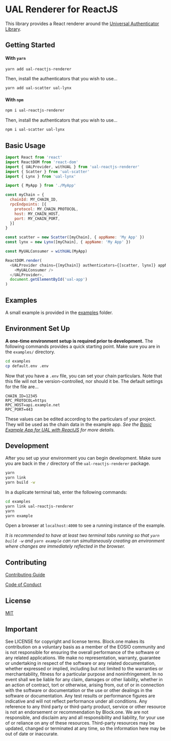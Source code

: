 # UAL Renderer for ReactJS

This library provides a React renderer around the [Universal Authenticator Library](https://github.com/EOSIO/universal-authenticator-library).

## Getting Started
#### With ``yarn``
```bash
yarn add ual-reactjs-renderer
```
Then, install the authenticators that you wish to use...
```bash
yarn add ual-scatter ual-lynx
```
#### With ``npm``
```bash
npm i ual-reactjs-renderer
```
Then, install the authenticators that you wish to use...
```bash
npm i ual-scatter ual-lynx
```

## Basic Usage
```javascript
import React from 'react'
import ReactDOM from 'react-dom'
import { UALProvider, withUAL } from 'ual-reactjs-renderer'
import { Scatter } from 'ual-scatter'
import { Lynx } from 'ual-lynx'

import { MyApp } from './MyApp'

const myChain = {
  chainId: MY_CHAIN_ID,
  rpcEndpoints: [{
    protocol: MY_CHAIN_PROTOCOL,
    host: MY_CHAIN_HOST,
    port: MY_CHAIN_PORT,
  }]
}

const scatter = new Scatter([myChain], { appName: 'My App' })
const lynx = new Lynx([myChain], { appName: 'My App' })

const MyUALConsumer = withUAL(MyApp)

ReactDOM.render(
  <UALProvider chains={[myChain]} authenticators={[scatter, lynx]} appName={'My App'}>
    <MyUALConsumer />
  </UALProvider>,
  document.getElementById('ual-app')
)
```

## Examples
A small example is provided in the [examples](https://github.com/EOSIO/ual-reactjs-renderer/tree/develop/examples) folder.

## Environment Set Up
**A one-time environment setup is required prior to development.**  The following commands provides a quick starting point.  Make sure you are in the ``examples/`` directory.
```bash
cd examples
cp default.env .env
```
Now that you have a ``.env`` file, you can set your chain particulars.  Note that this file will not be version-controlled, nor should it be.
The default settings for the file are...
```
CHAIN_ID=12345
RPC_PROTOCOL=https
RPC_HOST=api.example.net
RPC_PORT=443
```
These values can be edited according to the particulars of your project.  They will be used as the chain data in the example app.
*See the [Basic Example App for UAL with ReactJS](https://github.com/EOSIO/ual-reactjs-renderer/tree/develop/examples) for more details.*

## Development
After you set up your environment you can begin development.  Make sure you are back in the ``/`` directory of the ``ual-reactjs-renderer`` package.
```bash
yarn
yarn link
yarn build -w
```

In a duplicate terminal tab, enter the following commands:
```bash
cd examples
yarn link ual-reactjs-renderer
yarn
yarn example
```

Open a browser at `localhost:4000` to see a running instance of the example.

*It is recommended to have at least two terminal tabs running so that `yarn build -w` and `yarn example` can run simultaneously creating an environment where changes are immediately reflected in the browser.*

## Contributing

[Contributing Guide](https://github.com/EOSIO/ual-reactjs-renderer/blob/master/CONTRIBUTING.md)

[Code of Conduct](https://github.com/EOSIO/ual-reactjs-renderer/blob/master/CONTRIBUTING.md#conduct)

## License

[MIT](https://github.com/EOSIO/ual-reactjs-renderer/blob/master/LICENSE)

## Important

See LICENSE for copyright and license terms.  Block.one makes its contribution on a voluntary basis as a member of the EOSIO community and is not responsible for ensuring the overall performance of the software or any related applications.  We make no representation, warranty, guarantee or undertaking in respect of the software or any related documentation, whether expressed or implied, including but not limited to the warranties or merchantability, fitness for a particular purpose and noninfringement. In no event shall we be liable for any claim, damages or other liability, whether in an action of contract, tort or otherwise, arising from, out of or in connection with the software or documentation or the use or other dealings in the software or documentation.  Any test results or performance figures are indicative and will not reflect performance under all conditions.  Any reference to any third party or third-party product, service or other resource is not an endorsement or recommendation by Block.one.  We are not responsible, and disclaim any and all responsibility and liability, for your use of or reliance on any of these resources. Third-party resources may be updated, changed or terminated at any time, so the information here may be out of date or inaccurate.
